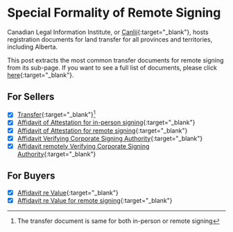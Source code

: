 # Special Formality of Remote Signing

Canadian Legal Information Institute, or [Canlii](https://www.canlii.org/en/){:target="\_blank"}, hosts registration documents for land transfer for all provinces and territories, including Alberta.

This post extracts the most common transfer documents for remote signing from its sub-page. If you want to see a full list of documents, please click [here](https://www.canlii.org/en/ab/laws/regu/alta-reg-480-1981/latest/alta-reg-480-1981.html){:target="\_blank"}.

## For Sellers

- [x] [Transfer](https://docs.google.com/document/d/1RsXteEICpPMNYO2dtEhtwjJAk098crsP/edit?usp=sharing&ouid=104966965464336911050&rtpof=true&sd=true){:target="\_blank"}[^1]
- [x] [Affidavit of Attestation for in-person signing](https://docs.google.com/document/d/1vS3ypvNplRlthzJbzbqm1Lc4gQZNg8q3/edit?usp=sharing&ouid=104966965464336911050&rtpof=true&sd=true){:target="\_blank"}
- [x] [Affidavit of Attestation for remote signing](https://docs.google.com/document/d/1hz49B7SchCap2I7UuvhX7kSv4L6XmwZV/edit?usp=sharing&ouid=104966965464336911050&rtpof=true&sd=true){:target="\_blank"}
- [x] [Affidavit Verifying Corporate Signing Authority](https://docs.google.com/document/d/1hz49B7SchCap2I7UuvhX7kSv4L6XmwZV/edit?usp=sharing&ouid=104966965464336911050&rtpof=true&sd=true){:target="\_blank"}
- [x] [Affidavit remotely Verifying Corporate Signing Authority](https://docs.google.com/document/d/1i1ohJc0XSB16pNj3kATfG_fSJJCD1t9D/edit?usp=sharing&ouid=104966965464336911050&rtpof=true&sd=true){:target="\_blank"}

[^1]: The transfer document is same for both in-person or remote signing

## For Buyers

- [x] [Affidavit re Value](https://docs.google.com/document/d/1HK47Q_jLLxnU4Mevag3bHv_GayBfQDwl/edit?usp=sharing&ouid=104966965464336911050&rtpof=true&sd=true){:target="\_blank"}
- [x] [Affidavit re Value for remote signing](https://docs.google.com/document/d/1HdXpc4RbqONlAttZq7aQ8llQ8Oq4RXoa/edit?usp=sharing&ouid=104966965464336911050&rtpof=true&sd=true){:target="\_blank"}
